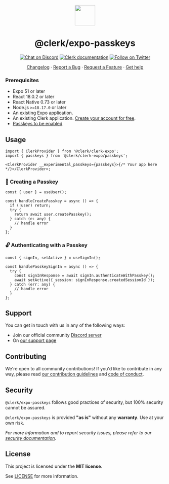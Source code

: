 <p align="center">
  <a href="https://clerk.com?utm_source=github&utm_medium=clerk_expo_passkeys" target="_blank" rel="noopener noreferrer">
    <picture>
      <source media="(prefers-color-scheme: dark)" srcset="https://images.clerk.com/static/logo-dark-mode-400x400.png">
      <img src="https://images.clerk.com/static/logo-light-mode-400x400.png" height="64">
    </picture>
  </a>
  <br />
  <h1 align="center">@clerk/expo-passkeys</h1>
</p>

<div align="center">

[![Chat on Discord](https://img.shields.io/discord/856971667393609759.svg?logo=discord)](https://clerk.com/discord)
[![Clerk documentation](https://img.shields.io/badge/documentation-clerk-green.svg)](https://clerk.com/docs?utm_source=github&utm_medium=expo_passkeys)
[![Follow on Twitter](https://img.shields.io/twitter/follow/ClerkDev?style=social)](https://twitter.com/intent/follow?screen_name=ClerkDev)

[Changelog](https://github.com/clerk/javascript/blob/main/packages/expo-passkeys/CHANGELOG.md)
·
[Report a Bug](https://github.com/clerk/javascript/issues/new?assignees=&labels=needs-triage&projects=&template=BUG_REPORT.yml)
·
[Request a Feature](https://feedback.clerk.com/roadmap)
·
[Get help](https://clerk.com/contact/support?utm_source=github&utm_medium=expo_passkeys)

</div>

### Prerequisites

- Expo 51 or later
- React 18.0.2 or later
- React Native 0.73 or later
- Node.js `>=18.17.0` or later
- An existing Expo application.
- An existing Clerk application. [Create your account for free](https://dashboard.clerk.com/sign-up?utm_source=github&utm_medium=expo_passkeys).
- [Passkeys to be enabled ](https://clerk.com/docs/custom-flows/passkeys#enable-passkeys)

## Usage

```tsx
import { ClerkProvider } from '@clerk/clerk-expo';
import { passkeys } from '@clerk/clerk-expo/passkeys';

<ClerkProvider __experimental_passkeys={passkeys}>{/* Your app here */}</ClerkProvider>;
```

### 🔑 Creating a Passkey

```tsx
const { user } = useUser();

const handleCreatePasskey = async () => {
  if (!user) return;
  try {
    return await user.createPasskey();
  } catch (e: any) {
    // handle error
  }
};
```

### 🔓 Authenticating with a Passkey

```tsx
const { signIn, setActive } = useSignIn();

const handlePasskeySignIn = async () => {
  try {
    const signInResponse = await signIn.authenticateWithPasskey();
    await setActive({ session: signInResponse.createdSessionId });
  } catch (err: any) {
    // handle error
  }
};
```

## Support

You can get in touch with us in any of the following ways:

- Join our official community [Discord server](https://clerk.com/discord)
- On [our support page](https://clerk.com/contact/support?utm_source=github&utm_medium=expo_passkeys)

## Contributing

We're open to all community contributions! If you'd like to contribute in any way, please read [our contribution guidelines](https://github.com/clerk/javascript/blob/main/docs/CONTRIBUTING.md) and [code of conduct](https://github.com/clerk/javascript/blob/main/docs/CODE_OF_CONDUCT.md).

## Security

`@clerk/expo-passkeys` follows good practices of security, but 100% security cannot be assured.

`@clerk/expo-passkeys` is provided **"as is"** without any **warranty**. Use at your own risk.

_For more information and to report security issues, please refer to our [security documentation](https://github.com/clerk/javascript/blob/main/docs/SECURITY.md)._

## License

This project is licensed under the **MIT license**.

See [LICENSE](https://github.com/clerk/javascript/blob/main/packages/expo-passkeys/LICENSE) for more information.
